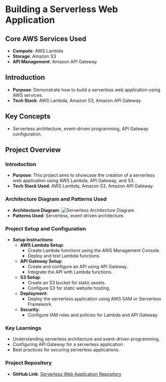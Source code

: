 # Building a Serverless Web Application
## Core AWS Services Used
- **Compute**: AWS Lambda
- **Storage**: Amazon S3
- **API Management**: Amazon API Gateway

## Introduction
- **Purpose**: Demonstrate how to build a serverless web application using AWS services.
- **Tech Stack**: AWS Lambda, Amazon S3, Amazon API Gateway.

## Key Concepts
- Serverless architecture, event-driven programming, API Gateway configuration.

## Project Overview
### Introduction
- **Purpose**: This project aims to showcase the creation of a serverless web application using AWS Lambda, API Gateway, and S3.
- **Tech Stack Used**: AWS Lambda, Amazon S3, Amazon API Gateway.

### Architecture Diagram and Patterns Used
- **Architecture Diagram**: ![Serverless Architecture Diagram](link_to_diagram)
- **Patterns Used**: Serverless, event-driven architecture.

### Project Setup and Configuration
- **Setup Instructions**:
  - **AWS Lambda Setup**: 
    - Create Lambda functions using the AWS Management Console.
    - Deploy and test Lambda functions.
  - **API Gateway Setup**:
    - Create and configure an API using API Gateway.
    - Integrate the API with Lambda functions.
  - **S3 Setup**:
    - Create an S3 bucket for static assets.
    - Configure S3 for static website hosting.
  - **Deployment**:
    - Deploy the serverless application using AWS SAM or Serverless Framework.
  - **Security**:
    - Configure IAM roles and policies for Lambda and API Gateway.

### Key Learnings
- Understanding serverless architecture and event-driven programming.
- Configuring API Gateway for a serverless application.
- Best practices for securing serverless applications.

### Project Repository
- **GitHub Link**: [Serverless Web Application Repository](https://github.com/yourusername/serverless-web-app)
